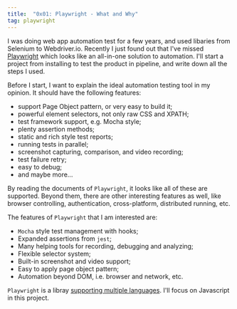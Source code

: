 ```yaml
---
title:  "0x01: Playwright - What and Why"
tag: playwright
---
```

I was doing web app automation test for a few years, and used libaries from Selenium to Webdriver.io. Recently I just found out that I've missed [Playwright](https://playwright.dev/) which looks like an all-in-one solution to automation. I'll start a project from installing to test the product in pipeline, and write down all the steps I used.


Before I start, I want to explain the ideal automation testing tool in my opinion. It should have the following features:
  - support Page Object pattern, or very easy to build it;
  - powerful element selectors, not only raw CSS and XPATH;
  - test framework support, e.g. Mocha style;
  - plenty assertion methods;
  - static and rich style test reports;
  - running tests in parallel;
  - screenshot capturing, comparison, and video recording;
  - test failure retry;
  - easy to debug;
  - and maybe more...

By reading the documents of `Playwright`, it looks like all of these are supported. Beyond them, there are other interesting features as well, like browser controlling, authentication, cross-platform, distributed running, etc.

The features of `Playwright` that I am interested are:
  - `Mocha` style test management with hooks;
  - Expanded assertions from `jest`;
  - Many helping tools for recording, debugging and analyzing;
  - Flexible selector system;
  - Built-in screenshot and video support;
  - Easy to apply page object pattern;
  - Automation beyond DOM, i.e. browser and network, etc.

`Playwright` is a libray [supporting multiple languages](https://playwright.dev/docs/languages). I'll focus on Javascript in this project.
